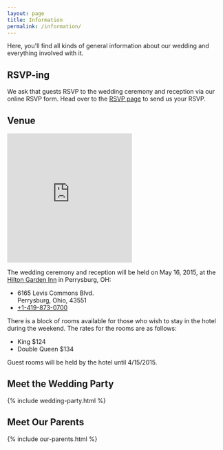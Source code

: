 ```yaml
---
layout: page
title: Information
permalink: /information/
---
```


Here, you'll find all kinds of general information about our wedding and everything involved with it.

## RSVP-ing

We ask that guests RSVP to the wedding ceremony and reception via our online RSVP form. Head over to the [RSVP page](/rsvp/) to send us your RSVP.

## Venue

<iframe src="https://www.google.com/maps/embed?pb=!1m14!1m8!1m3!1d2986.8933391620135!2d-83.6445!3d41.528251!3m2!1i1024!2i768!4f13.1!3m3!1m2!1s0x883c76f489ed4ed9%3A0xa27d8983f150718b!2sHilton+Garden+Inn+Toledo+Perrysburg!5e0!3m2!1sen!2sus!4v1415766456864" width="290" height="300" frameborder="0" style="border:0" style="float: right;"></iframe>

The wedding ceremony and reception will be held on May 16, 2015, at the [Hilton Garden Inn](http://hiltongardeninn3.hilton.com/en/hotels/ohio/hilton-garden-inn-toledo-perrysburg-TOLPBGI/index.html) in Perrysburg, OH:

- 6165 Levis Commons Blvd. <br />
  Perrysburg, Ohio, 43551
- [+1-419-873-0700](tel://+14198730700)

There is a block of rooms available for those who wish to stay in the hotel during the weekend. The rates for the rooms are as follows:

- King $124
- Double Queen $134

Guest rooms will be held by the hotel until 4/15/2015.

## Meet the Wedding Party

{% include wedding-party.html %}

## Meet Our Parents

{% include our-parents.html %}
